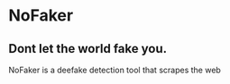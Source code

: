 # NoFaker
## Dont let the world fake you.

<p>NoFaker is a deefake detection tool that scrapes the web</p>